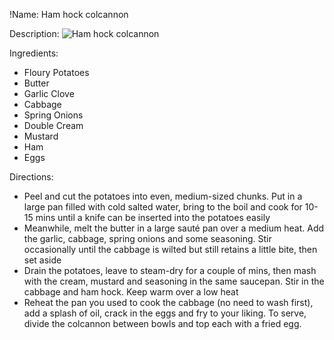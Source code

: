 !Name: Ham hock colcannon

Description:
![Ham hock colcannon](https://www.themealdb.com/images/media/meals/n41ny81608588066.jpg "Ham hock colcannon")

Ingredients:
- Floury Potatoes
- Butter
- Garlic Clove
- Cabbage
- Spring Onions
- Double Cream
- Mustard
- Ham
- Eggs

Directions:
- Peel and cut the potatoes into even, medium-sized chunks. Put in a large pan filled with cold salted water, bring to the boil and cook for 10-15 mins until a knife can be inserted into the potatoes easily
- Meanwhile, melt the butter in a large sauté pan over a medium heat. Add the garlic, cabbage, spring onions and some seasoning. Stir occasionally until the cabbage is wilted but still retains a little bite, then set aside
- Drain the potatoes, leave to steam-dry for a couple of mins, then mash with the cream, mustard and seasoning in the same saucepan. Stir in the cabbage and ham hock. Keep warm over a low heat
- Reheat the pan you used to cook the cabbage (no need to wash first), add a splash of oil, crack in the eggs and fry to your liking. To serve, divide the colcannon between bowls and top each with a fried egg.
